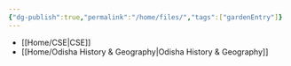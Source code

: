 ```yaml
---
{"dg-publish":true,"permalink":"/home/files/","tags":["gardenEntry"]}
---
```



- [[Home/CSE\|CSE]]
- [[Home/Odisha History & Geography\|Odisha History & Geography]]
